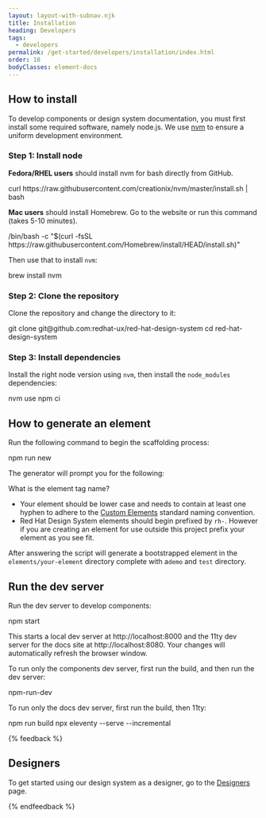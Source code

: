 ```yaml
---
layout: layout-with-subnav.njk
title: Installation
heading: Developers
tags:
  - developers
permalink: /get-started/developers/installation/index.html
order: 10
bodyClasses: element-docs
---
```


## How to install

To develop components or design system documentation, you must first install some required software, namely node.js. We use [nvm](https://github.com/nvm-sh/nvm) to ensure a uniform development environment.

### Step 1: Install node

**Fedora/RHEL users** should install nvm for bash directly from GitHub.

<rh-code-block>
curl https://raw.githubusercontent.com/creationix/nvm/master/install.sh | bash
</rh-code-block>

**Mac users** should install Homebrew. Go to the website or run this command (takes 5-10 minutes).

<rh-code-block>
/bin/bash -c "$(curl -fsSL
https://raw.githubusercontent.com/Homebrew/install/HEAD/install.sh)"
</rh-code-block>

Then use that to install `nvm`:

<rh-code-block>
brew install nvm
</rh-code-block>

### Step 2: Clone the repository

Clone the repository and change the directory to it:

<rh-code-block>
git clone git@github.com:redhat-ux/red-hat-design-system
cd red-hat-design-system
</rh-code-block>

### Step 3: Install dependencies

Install the right node version using `nvm`, then install the `node_modules` dependencies:

<rh-code-block>
nvm use
npm ci
</rh-code-block>

## How to generate an element

Run the following command to begin the scaffolding process:

<rh-code-block>
npm run new
</rh-code-block>

The generator will prompt you for the following:

What is the element tag name?

- Your element should be lower case and needs to contain at least one hyphen to adhere to the [Custom Elements](https://html.spec.whatwg.org/multipage/custom-elements.html) standard naming convention.
- Red Hat Design System elements should begin prefixed by `rh-`.  However if you are creating an element for use outside this project prefix your element as you see fit.

After answering the script will generate a bootstrapped element in the `elements/your-element` directory complete with a`demo` and `test` directory.

## Run the dev server

Run the dev server to develop components:

<rh-code-block>
npm start
</rh-code-block>

This starts a local dev server at http://localhost:8000 and the 11ty dev server for the docs site at http://localhost:8080. Your changes will automatically refresh the browser window.

To run only the components dev server, first run the build, and then run the dev server:

<rh-code-block>
npm-run-dev
</rh-code-block>

To run only the docs dev server, first run the build, then 11ty:

<rh-code-block>
npm run build
npx eleventy --serve --incremental
</rh-code-block>

{% feedback %}
  <h2>Designers</h2>
  <p>To get started using our design system as a designer, go to the <a href="get-started/designers">Designers</a> page.</p>
{% endfeedback %}